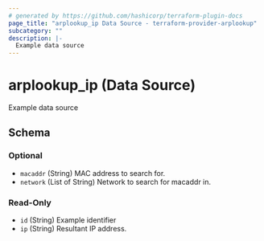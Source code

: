 ```yaml
---
# generated by https://github.com/hashicorp/terraform-plugin-docs
page_title: "arplookup_ip Data Source - terraform-provider-arplookup"
subcategory: ""
description: |-
  Example data source
---
```


# arplookup_ip (Data Source)

Example data source



<!-- schema generated by tfplugindocs -->
## Schema

### Optional

- `macaddr` (String) MAC address to search for.
- `network` (List of String) Network to search for macaddr in.

### Read-Only

- `id` (String) Example identifier
- `ip` (String) Resultant IP address.


